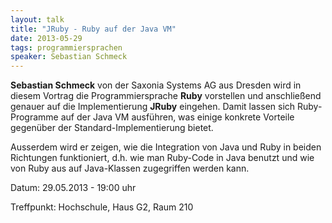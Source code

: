 ```yaml
---
layout: talk
title: "JRuby - Ruby auf der Java VM"
date: 2013-05-29
tags: programmiersprachen
speaker: Sebastian Schmeck
---
```


**Sebastian Schmeck** von der Saxonia Systems AG aus Dresden wird in diesem Vortrag 
die Programmiersprache **Ruby** vorstellen und anschließend genauer auf die Implementierung **JRuby** eingehen. Damit lassen sich Ruby-Programme auf der Java VM ausführen, was einige konkrete Vorteile gegenüber der Standard-Implementierung bietet. 

Ausserdem wird er zeigen, wie die Integration von Java und Ruby in beiden Richtungen funktioniert, d.h. wie man Ruby-Code in Java benutzt und wie von Ruby aus auf Java-Klassen zugegriffen werden kann.


Datum: 29.05.2013 - 19:00 uhr

Treffpunkt: Hochschule, Haus G2, Raum 210
